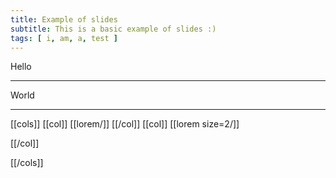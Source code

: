 ```yaml
---
title: Example of slides
subtitle: This is a basic example of slides :)
tags: [ i, am, a, test ]
---
```


Hello

---

World

----

[[cols]]
[[col]]
[[lorem/]]
[[/col]]
[[col]]
[[lorem size=2/]]

[[/col]]

[[/cols]]